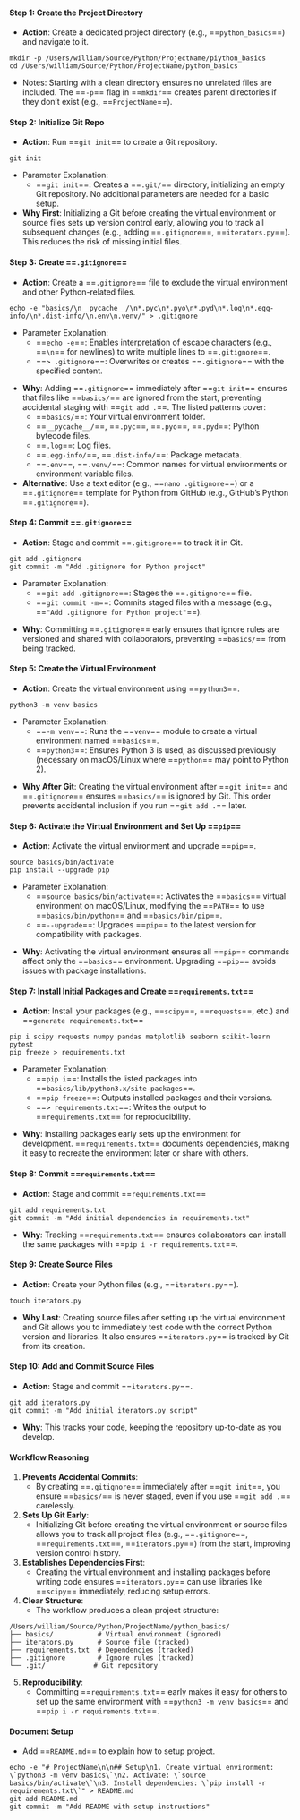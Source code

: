 
#### Step 1: Create the Project Directory
+ **Action**: Create a dedicated project directory (e.g., ==`python_basics`==) and navigate to it.
```
mkdir -p /Users/william/Source/Python/ProjectName/piython_basics
cd /Users/william/Source/Python/ProjectName/python_basics
```
+ Notes: Starting with a clean directory ensures no unrelated files are included. The ==`-p`== flag in ==`mkdir`== creates parent directories if they don’t exist (e.g., ==`ProjectName`==).
#### Step 2: Initialize Git Repo
+ **Action**: Run ==`git init`== to create a Git repository.
```
git init
```
+ Parameter Explanation: 
	+ ==`git init`==: Creates a ==`.git/`== directory, initializing an empty Git repository.  No additional parameters are needed for a basic setup.
+ **Why First**: Initializing a Git before creating the virtual environment or source files sets up version control early, allowing you to track all subsequent changes (e.g., adding ==`.gitignore`==, ==`iterators.py`==). This reduces the risk of missing initial files.

#### Step 3: Create ==`.gitignore`==
+ **Action**: Create a ==`.gitignore`== file to exclude the virtual environment and other Python-related files.
```
echo -e "basics/\n__pycache__/\n*.pyc\n*.pyo\n*.pyd\n*.log\n*.egg-info/\n*.dist-info/\n.env\n.venv/" > .gitignore
```
+ Parameter Explanation:
	+ ==`echo -e`==: Enables interpretation of escape characters (e.g., ==`\n`== for newlines) to write multiple lines to ==`.gitignore`==.
    - ==`> .gitignore`==: Overwrites or creates ==`.gitignore`== with the specified content.
- **Why**: Adding ==`.gitignore`== immediately after ==`git init`== ensures that files like ==`basics/`== are ignored from the start, preventing accidental staging with ==`git add .`==. The listed patterns cover:
    - ==`basics/`==: Your virtual environment folder.
    - ==`__pycache__/`==, ==`.pyc`==, ==`.pyo`==, ==`.pyd`==: Python bytecode files.
    - ==`.log`==: Log files.
    - ==`.egg-info/`==, ==`.dist-info/`==: Package metadata.
    - ==`.env`==, ==`.venv/`==: Common names for virtual environments or environment variable files.
- **Alternative**: Use a text editor (e.g., ==`nano .gitignore`==) or a ==`.gitignore`== template for Python from GitHub (e.g., GitHub’s Python ==`.gitignore`==).

#### Step 4: Commit ==`.gitignore`==
+ **Action**: Stage and commit ==`.gitignore`== to track it in Git.
```
git add .gitignore
git commit -m "Add .gitignore for Python project"
```
+ Parameter Explanation:
	+ ==`git add .gitignore`==: Stages the ==`.gitignore`== file.
    - ==`git commit -m`==: Commits staged files with a message (e.g., ==`"Add .gitignore for Python project"`==).
- **Why**: Committing ==`.gitignore`== early ensures that ignore rules are versioned and shared with collaborators, preventing ==`basics/`== from being tracked.

#### Step 5: Create the Virtual Environment
+ **Action**: Create the virtual environment using ==`python3`==.
```
python3 -m venv basics
```
+ Parameter Explanation:
	+ ==`-m venv`==: Runs the ==`venv`== module to create a virtual environment named ==`basics`==.
    - ==`python3`==: Ensures Python 3 is used, as discussed previously (necessary on macOS/Linux where ==`python`== may point to Python 2).
- **Why After Git**: Creating the virtual environment after ==`git init`== and ==`.gitignore`== ensures ==`basics/`== is ignored by Git. This order prevents accidental inclusion if you run ==`git add .`== later.

#### Step 6:  Activate the Virtual Environment and Set Up ==`pip`==
+ **Action**: Activate the virtual environment and upgrade ==`pip`==.
```
source basics/bin/activate
pip install --upgrade pip
```
+ Parameter Explanation:
	+ ==`source basics/bin/activate`==: Activates the ==`basics`== virtual environment on macOS/Linux, modifying the ==`PATH`== to use ==`basics/bin/python`== and ==`basics/bin/pip`==.
    - ==`--upgrade`==: Upgrades ==`pip`== to the latest version for compatibility with packages.
- **Why**: Activating the virtual environment ensures all ==`pip`== commands affect only the ==`basics`== environment. Upgrading ==`pip`== avoids issues with package installations.

#### Step 7:  Install Initial Packages and Create ==`requirements.txt`==
+ **Action**: Install your packages (e.g., ==`scipy`==, ==`requests`==, etc.) and ==`generate requirements.txt`==
```
pip i scipy requests numpy pandas matplotlib seaborn scikit-learn pytest
pip freeze > requirements.txt
```
+ Parameter Explanation:
	+ ==`pip i`==: Installs the listed packages into ==`basics/lib/python3.x/site-packages`==.
    - ==`pip freeze`==: Outputs installed packages and their versions.
    - ==`> requirements.txt`==: Writes the output to ==`requirements.txt`== for reproducibility.
- **Why**: Installing packages early sets up the environment for development. ==`requirements.txt`== documents dependencies, making it easy to recreate the environment later or share with others.

#### Step 8:  Commit ==`requirements.txt`==
+ **Action**: Stage and commit ==`requirements.txt`==
```
git add requirements.txt
git commit -m "Add initial dependencies in requirements.txt"
```
+ **Why**: Tracking ==`requirements.txt`== ensures collaborators can install the same packages with ==`pip i -r requirements.txt`==.

#### Step 9:  Create Source Files
+ **Action**: Create your Python files (e.g., ==`iterators.py`==).
```
touch iterators.py
```
+ **Why Last**: Creating source files after setting up the virtual environment and Git allows you to immediately test code with the correct Python version and libraries. It also ensures ==`iterators.py`== is tracked by Git from its creation.

#### Step 10:  Add and Commit Source Files
+ **Action**: Stage and commit ==`iterators.py`==.
```
git add iterators.py
git commit -m "Add initial iterators.py script"
```
+ **Why**: This tracks your code, keeping the repository up-to-date as you develop.

#### Workflow Reasoning
1. **Prevents Accidental Commits**:
    - By creating ==`.gitignore`== immediately after ==`git init`==, you ensure ==`basics/`== is never staged, even if you use ==`git add .`== carelessly.
2. **Sets Up Git Early**:
    - Initializing Git before creating the virtual environment or source files allows you to track all project files (e.g., ==`.gitignore`==, ==`requirements.txt`==, ==`iterators.py`==) from the start, improving version control history.
3. **Establishes Dependencies First**:
    - Creating the virtual environment and installing packages before writing code ensures ==`iterators.py`== can use libraries like ==`scipy`== immediately, reducing setup errors.
4. **Clear Structure**:
	+ The workflow produces a clean project structure:
```
/Users/william/Source/Python/ProjectName/python_basics/
├── basics/           # Virtual environment (ignored)
├── iterators.py      # Source file (tracked)
├── requirements.txt  # Dependencies (tracked)
├── .gitignore        # Ignore rules (tracked)
└── .git/            # Git repository
```
5. **Reproducibility**:
	+ Committing ==`requirements.txt`== early makes it easy for others to set up the same environment with ==`python3 -m venv basics`== and ==`pip i -r requirements.txt`==.


#### Document Setup
+ Add ==`README.md`== to explain how to setup project.
```
echo -e "# ProjectName\n\n## Setup\n1. Create virtual environment: \`python3 -m venv basics\`\n2. Activate: \`source basics/bin/activate\`\n3. Install dependencies: \`pip install -r requirements.txt\`" > README.md
git add README.md
git commit -m "Add README with setup instructions"
```

